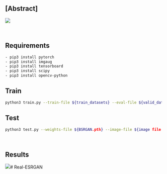 ## [Abstract]

![](https://images.velog.io/images/heaseo/post/000c6fe2-227b-4ff3-930f-83a09fec26b3/Real-ESRGAN%20degradation.png)

<br>

## Requirements
``` bash
- pip3 install pytorch
- pip3 install imgaug
- pip3 install tensorboard
- pip3 install scipy
- pip3 install opencv-python
```

## Train
``` bash
python3 train.py --train-file ${train_datasets} --eval-file ${valid_datasets} --outputs-dir ${save_model_dir} --scale ${2 or 4} --resume-net ${BSRNet.pth}
```

## Test
``` bash
python3 test.py --weights-file ${BSRGAN.pth} --image-file ${image file path} --scale ${2 or 4}
```

<br>

## Results
![](https://images.velog.io/images/heaseo/post/1808c539-6646-4ca5-aede-7a3c08affd12/teaser.jpg)# Real-ESRGAN

